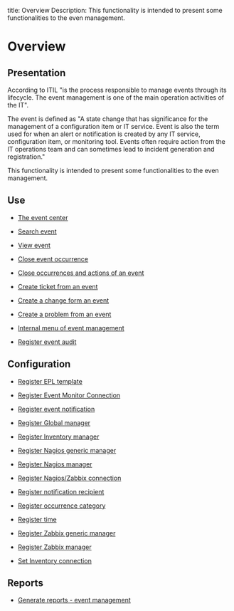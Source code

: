 title: Overview
Description: This functionality is intended to present some functionalities to the even management.
# Overview

Presentation
----------------

According to ITIL "is the process responsible to manage events through its
lifecycle. The event management is one of the main operation activities of the
IT".

The event is defined as "A state change that has significance for the management
of a configuration item or IT service. Event is also the term used for when an
alert or notification is created by any IT service, configuration item, or
monitoring tool. Events often require action from the IT operations team and can
sometimes lead to incident generation and registration."

This functionality is intended to present some functionalities to the even
management.

Use
-------

- [The event center](/en-us/citsmart-platform-9/processes/event/use/the-event-center.html)

- [Search event](/en-us/citsmart-platform-9/processes/event/use/search-event.html)

- [View event](/en-us/citsmart-platform-9/processes/event/use/view-event.html)

- [Close event occurrence](/en-us/citsmart-platform-9/processes/event/use/close-event-occurrence.html)

- [Close occurrences and actions of an event](/en-us/citsmart-platform-9/processes/event/use/close-occurences-and-actions.html)

- [Create ticket from an event](/en-us/citsmart-platform-9/processes/event/use/create-ticket-from-an-event.html)

- [Create a change form an event](/en-us/citsmart-platform-9/processes/event/use/create-change-from-an-event.html)

- [Create a problem from an event](/en-us/citsmart-platform-9/processes/event/use/create-a-problem-from-an-event.html)

- [Internal menu of event management](/en-us/citsmart-platform-9/processes/event/use/internal-menu-of-event.html)

- [Register event audit](/en-us/citsmart-platform-9/processes/event/use/register-event-audit.html)

Configuration
-----------------

- [Register EPL template](/en-us/citsmart-platform-9/processes/event/configuration/register-epl-template.html)

- [Register Event Monitor Connection](/en-us/citsmart-platform-9/processes/event/configuration/register-event-monitor-connection.html)

- [Register event notification](/en-us/citsmart-platform-9/processes/event/configuration/register-event-notification.html)

- [Register Global manager](/en-us/citsmart-platform-9/processes/event/configuration/register-global-manager.html)

- [Register Inventory manager](/en-us/citsmart-platform-9/processes/event/configuration/register-inventory-manager.html)

- [Register Nagios generic manager](/en-us/citsmart-platform-9/processes/event/configuration/register-nagios-generic-manager.html)

- [Register Nagios manager](/en-us/citsmart-platform-9/processes/event/configuration/register-nagios-manager.html)

- [Register Nagios/Zabbix connection](/en-us/citsmart-platform-9/processes/event/configuration/register-nagios-zabbix-connection.html)

- [Register notification recipient](/en-us/citsmart-platform-9/processes/event/configuration/register-notification-recipient.html)

- [Register occurrence category](/en-us/citsmart-platform-9/processes/event/configuration/register-occurence-category.html)

- [Register time](/en-us/citsmart-platform-9/processes/event/configuration/register-time.html)

- [Register Zabbix generic manager](/en-us/citsmart-platform-9/processes/event/configuration/register-zabbix-generic-manager.html)

- [Register Zabbix manager](/en-us/citsmart-platform-9/processes/event/configuration/register-zabbix-manager.html)

- [Set Inventory connection](/en-us/citsmart-platform-9/processes/event/configuration/set-inventory-connection.html)

Reports
-----------

- [Generate reports - event management](/en-us/citsmart-platform-9/processes/event/use/generate-reports-event-management.html)  

<!-- !!! tip "About"

    <b>Product/Version:</b> CITSmart | 9.00 &nbsp;&nbsp;
    <b>Updated:</b>01/22/2019 - João Pelles  
	


